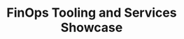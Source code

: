 ---
title: FinOps Tooling and Services Showcase
description: In this session we held our second Vendor Showcase! To better organize the information and ensure vendor content can best serve our users, we presented vendors by FinOps Framework Capabilities.
date-added: Jul 2022
type: Video
source: FinOps Foundation
label: 
link: https://youtu.be/W5k9HttL5_8
cloud-provider: 
  - Multi-Cloud
permalink: /resources/not-here/
listing: true
---